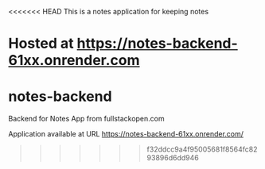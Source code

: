 <<<<<<< HEAD
This is a notes application for keeping notes

Hosted at https://notes-backend-61xx.onrender.com
=======
# notes-backend
Backend for Notes App from fullstackopen.com

Application available at URL https://notes-backend-61xx.onrender.com/
>>>>>>> f32ddcc9a4f95005681f8564fc8293896d6dd946
